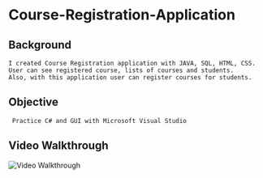 # Course-Registration-Application


## Background


    I created Course Registration application with JAVA, SQL, HTML, CSS. 
    User can see registered course, lists of courses and students.
    Also, with this application user can register courses for students.
    


## Objective

     Practice C# and GUI with Microsoft Visual Studio

## Video Walkthrough 
<img src='http://i.imgur.com/4om52La.gif' title='Video Walkthrough' width='' alt='Video Walkthrough' />
